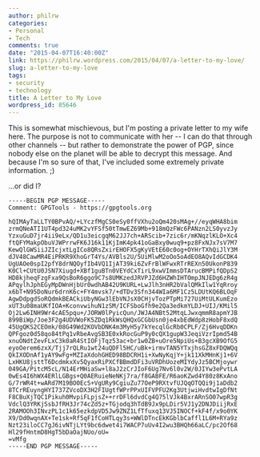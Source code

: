 ```yaml
---
author: philrw
categories:
- Personal
- Tech
comments: true
date: "2015-04-07T16:40:00Z"
link: https://philrw.wordpress.com/2015/04/07/a-letter-to-my-love/
slug: a-letter-to-my-love
tags:
- security
- technology
title: A Letter to My Love
wordpress_id: 85646
---
```


This is somewhat mischievous, but I'm posting a private letter to my wife here. The purpose is not to communicate with her -- I can do that through other channels -- but rather to demonstrate the power of PGP, since nobody else on the planet will be able to decrypt this message. And because I'm so sure of that, I've included some extremely private information. ;)

...or did I?<!--more-->

```
-----BEGIN PGP MESSAGE-----
Comment: GPGTools - https://gpgtools.org

hQIMAyTaLLTY0BPvAQ/+LYczfMgCS0eSy0ffVXhu2oQm420sMAg+//eyqWHA8bim
zrmQNeATI1UT4pd324uMK2vYFSf50tTmwEZ69Mb+918mQzFWc6PANzn2LS0yvzJy
YzxuGuD7jr4ii9eLx/QD1u3eicgqM62JJ7ch+ARScib+7zic6r/mKNqzlKLO+Xc4
ftQFYMakpObuVJWPrrwFK6J16k11KjImK4pk41oGaBxy0wuq9+pz8FxNJx7sV7M7
KewQlGWSiiJZIcjxtLgICo8QRsZxirEHOFX5gKyVEtE60c0og+OYHrTXhQiJlY3M
dJV48CawMR4EiPRKR9XhoGrT4Ys/AVBls2U/5UiMlwM2oOo5oAdEO8AQvIdGCDK4
UgUAOe0spI2pfY8drNQOyfIb4VQ1IjAT39ki6ZvFrBlWFwxRTrREXn50UkonP839
K0Cl+CUtU0JSN7Xiugd+XBf1guBTn0VEYdCxTirL9xwVImmsDTArucBMPifQDpS2
HD8kjheqFzgFxa9QsBoR6ggo9C7s8UMKzedJRVPJZd6HZWhIHTOmpJNJEDg6zR4g
APqylhJphEGyMpDWnHjbUr0wdhAB42U9KURL+LwJlh3nHR2bValQMkIlw1YqRroy
x6bT+N95DoNur6drnK6c+FY4mvsk7/+dTDv3Sfn344WIa6MF1Cz5LDUtKQ6BLOqF
AgwDdpgdSoRQdmkBEACkiUbyNGw3lEbVNJsX0CHjvTozPTpMi727UiMtULKumEzo
xUT3u08maUKfIOA+KconvwihuN1zSM/ICFSboGfh9e2Qa3edkmYLDJ+UIJ/KMil5
Oj2Lw6INH9Wr4cAE5pqu+/JORW0lPyicQun/JWJA4NBt52MtqLJwxqmmR8apmYJB
899BiWp/Joe3F2g4UDVWoFK5ZDq1RkWsQHQxGCGbUsn0je4xbEdWdp8zHobF8xdQ
45UgQKS2CEOmk/08G49Wd2KOVbDNK4m3MyH5y7kYecqlGcRb0CPLF/Zj6HvqDDKn
QPFgoz0d58qo84tPq1vRbeAvgSB3E0xkRocGuP9y0cQX1gupW3JeqiVzrIpmd54B
xnuONdtZevFLxC3k0aR4StIOFjTqz53ac+br1w0ZB+uOre5NpiUs+B3gcXB9OfG5
eyoOerem6zxX/Tjj7rQLRu1wt24uQDFl5HC/uBk+irmvTAN5YTxjhsGZ8xFDQWQq
QkIXODnAf1yAY9wFg+MZIaXdohGHED98BDCRH1i+XwNyKqjY+jk11XkMHnKj1+6V
LxHKU8jsttT6DcdmkxXv5QyaxRiPXCfBBmdDFi3uVRDhUozeMIYdyJz5BCMjoywr
049GA/PitcM5cL/N14ErMHiaSw+l8aJ2zCrJIoF6Ug7Nv6l0v2W/0JIYw3ePvtLA
0wEs4I6hWX4ERlLGBgs+Q0AERuieNeNKj7ra/f8GABFE/R6aoKZwd4Y80z8KxAno
G/7rWR4t+wARd7M19BO0EcS+VgURy9CgiuZu77OeP9RXtvfUJQqOTQQi9j1aDdb2
8TCrREuyngHYI737ZVcoDX3H2FIUgtfWPrPPxUIFVPFU2Kg3UtjwiHvdtwIgDfNt
F8CBuXjTQC1Pikuh0MvpiFLpjsZ++rrDFl6dvdCg4Q75lVJk4BxrARnSO07wpR3g
VdclQ3YRKjSsbJfRH3Jr74cZd5z+TGjodq3hTdB9Jx9pLDir5VJ1y2DNJDiijRxE
2RAMOOh3INvzPL1c1k65ezkdpVD5Jw9ZNZ1LfTfuxq13VJ5INOCf+kF4f/x9o0YK
X9/Dd0wqnAX+Te1sk+Rf5qF1fCoHTLqy3s+WWlDTncEkKGblbCaffl1L6M+RYa9z
Nzt23iloCC7gJ6ivNTjLYt9bc6dwet4i7WACP7uUv4I2wu3BHQh66aLC/pc2Of68
Hl29fHntmD8HgT5bDaOajNUo/oU=
=vMfg
-----END PGP MESSAGE-----
```
